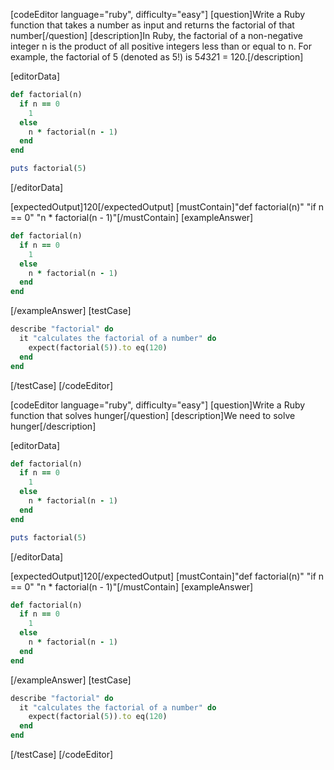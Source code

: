 [codeEditor language="ruby", difficulty="easy"]
[question]Write a Ruby function that takes a number as input and returns the factorial of that number[/question]
[description]In Ruby, the factorial of a non-negative integer n is the product of all positive integers less than or equal to n. For example, the factorial of 5 (denoted as 5!) is 5*4*3*2*1 = 120.[/description]

[editorData]
```ruby
def factorial(n)
  if n == 0
    1
  else
    n * factorial(n - 1)
  end
end

puts factorial(5)
```
[/editorData]

[expectedOutput]120[/expectedOutput]
[mustContain]"def factorial(n)" "if n == 0" "n * factorial(n - 1)"[/mustContain]
[exampleAnswer]
```ruby
def factorial(n)
  if n == 0
    1
  else
    n * factorial(n - 1)
  end
end
```
[/exampleAnswer]
[testCase]
```ruby
describe "factorial" do
  it "calculates the factorial of a number" do
    expect(factorial(5)).to eq(120)
  end
end
```
[/testCase]
[/codeEditor]

[codeEditor language="ruby", difficulty="easy"]
[question]Write a Ruby function that solves hunger[/question]
[description]We need to solve hunger[/description]

[editorData]
```ruby
def factorial(n)
  if n == 0
    1
  else
    n * factorial(n - 1)
  end
end

puts factorial(5)
```
[/editorData]

[expectedOutput]120[/expectedOutput]
[mustContain]"def factorial(n)" "if n == 0" "n * factorial(n - 1)"[/mustContain]
[exampleAnswer]
```ruby
def factorial(n)
  if n == 0
    1
  else
    n * factorial(n - 1)
  end
end
```
[/exampleAnswer]
[testCase]
```ruby
describe "factorial" do
  it "calculates the factorial of a number" do
    expect(factorial(5)).to eq(120)
  end
end
```
[/testCase]
[/codeEditor]
